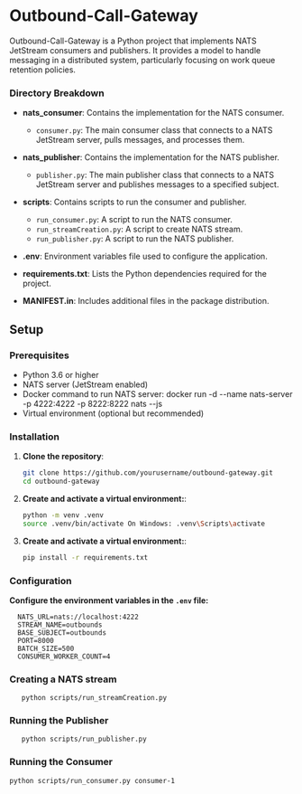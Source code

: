 # Outbound-Call-Gateway

Outbound-Call-Gateway is a Python project that implements NATS JetStream consumers and publishers. It provides a model to handle messaging in a distributed system, particularly focusing on work queue retention policies.

### Directory Breakdown

- **nats_consumer**: Contains the implementation for the NATS consumer.
  - `consumer.py`: The main consumer class that connects to a NATS JetStream server, pulls messages, and processes them.
  
- **nats_publisher**: Contains the implementation for the NATS publisher.
  - `publisher.py`: The main publisher class that connects to a NATS JetStream server and publishes messages to a specified subject.
  
- **scripts**: Contains scripts to run the consumer and publisher.
  - `run_consumer.py`: A script to run the NATS consumer.
  - `run_streamCreation.py`: A script to create NATS stream.
  - `run_publisher.py`: A script to run the NATS publisher.
  
- **.env**: Environment variables file used to configure the application.
  
- **requirements.txt**: Lists the Python dependencies required for the project.
 
- **MANIFEST.in**: Includes additional files in the package distribution.

## Setup

### Prerequisites

- Python 3.6 or higher
- NATS server (JetStream enabled)
- Docker command to run NATS server: docker run -d --name nats-server -p 4222:4222 -p 8222:8222 nats --js
- Virtual environment (optional but recommended)

### Installation

1. **Clone the repository**:
   ```bash
   git clone https://github.com/yourusername/outbound-gateway.git
   cd outbound-gateway
   ```

2. **Create and activate a virtual environment:**:
   ```bash
   python -m venv .venv 
   source .venv/bin/activate On Windows: .venv\Scripts\activate
   ```
3. **Create and activate a virtual environment:**:
   ```bash
   pip install -r requirements.txt
   ```  
### Configuration
**Configure the environment variables in the `.env` file:**
```env
  NATS_URL=nats://localhost:4222
  STREAM_NAME=outbounds
  BASE_SUBJECT=outbounds
  PORT=8000
  BATCH_SIZE=500
  CONSUMER_WORKER_COUNT=4
```
### Creating a NATS stream
```commandline
   python scripts/run_streamCreation.py
```
### Running the Publisher
```commandline
   python scripts/run_publisher.py
```
### Running the Consumer
```commandline
python scripts/run_consumer.py consumer-1
```
